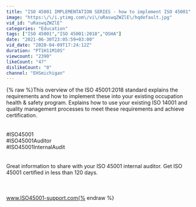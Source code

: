 ```yaml
---
title: "ISO 45001 IMPLEMENTATION SERIES - how to implement ISO 45001"
image: "https:\/\/i.ytimg.com\/vi\/uRaswqZWZlE\/hqdefault.jpg"
vid_id: "uRaswqZWZlE"
categories: "Education"
tags: ["ISO 45001","ISO 45001:2018","OSHA"]
date: "2021-06-30T23:05:59+03:00"
vid_date: "2020-04-09T17:24:12Z"
duration: "PT1H11M10S"
viewcount: "2390"
likeCount: "47"
dislikeCount: "0"
channel: "EHSmichigan"
---
```

{% raw %}This overview of the ISO 45001:2018 standard explains the requirements and how to implement these into your existing occupation health &amp; safety program.  Explains how to use your existing ISO 14001 and quality management processes to meet these requirements and achieve certification.<br /><br /><br />#ISO45001<br />#ISO45001Auditor<br />#ISO45001InternalAudit<br /><br /><br />Great information to share with your ISO 45001 internal auditor.  Get ISO 45001 certified in less than 120 days. <br /><br /><br /><br />www.ISO45001-support.com{% endraw %}
